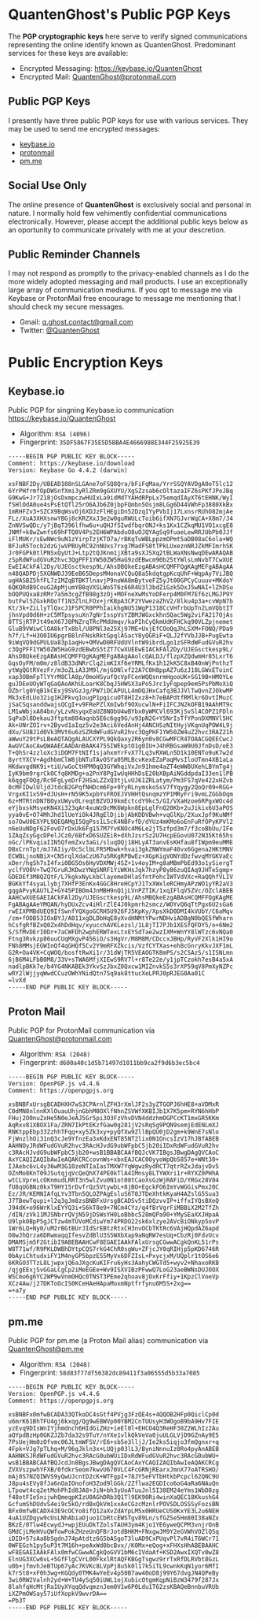 # QuantenGhost's Public PGP Keys

The **PGP cryptographic keys** here serve to verify signed communications representing the online identify known as  QuantenGhost. Predominant services for these keys are available:

- Encrypted Messaging:   https://keybase.io/QuantenGhost
- Encrypted Mail:        QuantenGhost@protonmail.com

## Public PGP Keys
I presently have three public PGP keys for use with various services. They may be used to send me encrypted messages:

   * [keybase.io](#keybaseio)
   * [protonmail](#proton-mail)
   * [pm.me](#pmme)

## Social Use Only
The online presence of **QuantenGhost** is exclusively social and personal in nature. I normally hold few vehimently confidential communications electronically. However, please accept the additional public keys below as an oportunity to communicate privately with me at your descretion.

## Public Reminder Channels
I may not respond as promptly to the privacy-enabled channels as I do the more widely adopted messaging and mail products. I use an exceptionally large array of communication mediums. If you opt to message me via Keybase or ProtonMail free encourage to message me mentioning that I should check my secure messages.

- Gmail:    q.ghost.contact@gmail.com
- Twitter:  [@QuantenGhost](https://twitter.com/QuantenGhost/)



# Public Encryption Keys 

## Keybase.io
Public PGP for singning Keybase.io communication https://keybase.io/QuantenGhost
 - Algorithm:    `RSA (4096)`
 - Fingerprint:  `35DF5867F35E5D5BBA4E4666988E344F25925E39`

```
-----BEGIN PGP PUBLIC KEY BLOCK-----
Comment: https://keybase.io/download
Version: Keybase Go 4.4.2 (darwin)

xsFNBF2Dy/UBEAD108nSLGAne7oFSQ8Qra/bFiFqMaa/YrrSSQYAVDgA0oT5lc12
6YrPHfrmfOpDWSnfXmi3yRlZRm9gGXUYU/XgSZzsab6cOltazaIFZ6sPKfJPoJBq
G9KwG+Jr7Z18jOsDxmpczwHUIxLa9idMdTYAHdRPpLx75emqdIAyXT6tEHNK/WyI
fSHlOdA0ue4sPsEtQTl25rO6AJb6Z0jbpFQmbn5Osjm8LGg6D44VWhFp3880XkBx
1mRHFZv3+SZCX9BqWsvOj6XDJzFlHEgiDn52DzqIYyPVbIj17LxnsrRUhO82mjAe
FLz/XuA3XHXsnwYBGj8cKRZXxJ3e2w0guRWULcToib6ifXN7GJvrWqCA+X8m7/J4
ZnNVSwQDc/y7jBqT396lfhw6u+uQHJfSIwdfbqrONJ+ks1Kx1CZkqMU1VO1xcgE8
JNMf+k8wZwnfs69hFTQ8V4Ps2EH6WPAbduO8uOJQYAgSq9fuaeLewRRJUbPb0JJf
iFlMUKr/sEwNWc9uN1zYirpTzjKTO7a/rBKqTuWBLppzmOPmt5aDB08aC6ola+WQ
BFJuR5Tocb2dzGjwVPBUyRC92nNUxs7rxg7MadFS8tTPkLUxeznNRJZkMFImrhSK
Jr0FGPk0tlPNSxQyUtJ+Ltp2tQJKnm1jXBta9sXJSXq2tBLWaXNsNwqDEwARAQAB
zSpRdWFudGVuR2hvc3QgPFF1YW50ZW5HaG9zdEBwcm90b25tYWlsLmNvbT7CwXUE
EwEIACkFAl2Dy/UJEGsctkesp9L/AhsDBQkeEzgABAsHCQMFFQgKAgMEFgABAgAA
n48QADPDj5XGNWDJ39EeB65DepsMHonaVCQuQ8a5kdqtgpKcqUhF+WqpAy7ViJBQ
ugHASBZ5hfFL7zIMZqBTBKTlnavjP9noWA8mBytveFZ5yJt00GPCyCuuuv+MKdoY
6QKQRdB9CouG2ApMjumYB8qVXSLWo5T6z66R4U3l3bdZiGzk5DxJ5wNAI+lZhDSu
bOQPUQxa8zRMr7a5m3cgZfB98g3zOj+MOFneXwMsYoDFerp4M0FM7Ef6zLMGJP9Y
butFwl5ZGxkRQoTf1N3ZlnLFOx+jrKBpA3CP2YVwezaZhV2/8lku4p3a+cvWpN7b
Kt/3k+ZiLlyTlQxcJ1FSPCR0PPhIaikhgNU51WgP1318CcVHfrbUpTn2LmVQbtIT
jhnVpd0d6H+zC5MTpsysuXn7gNrIsspVsYZBMJWGxckhnSQac5Wg2viFA217OjAs
8TTSjRTPJt49eX67J8PNZrqTRcPMdUmqv/kaPIhCyQkmUdKFHCkq90VLZpjnemet
GluB9VWiwClOA8krTx8bl/U8PNl3e25Xj97ME+UxjEfCOoQqJhLSXM+FONQ/PDa9
h7f/Lf+H3O0IU6pgrB8lnFNskRktGpqlASacY8yQGRiF+QLJ2fYVbJJB+PugEwta
9iWqVQ9dGPULUa83p1aqHv+OMVwD0RFUdUVlntW9ibrdLgo1zSFRdWFudGVuR2hv
c3QgPFF1YW50ZW5HaG9zdEBwbS5tZT7CwXUEEwEIACkFAl2Dy/UJEGsctkesp9L/
AhsDBQkeEzgABAsHCQMFFQgKAgMEFgABAgAAolcQALDJ/flzpXZQdwmHr85LxrT6
GqsOyFM/m0m/z8ldB33dNRrClq2imKIXf6eYRMLfKx1h12kK5C8xB40nWjPnthzT
ytWgQGtRVezFr/m3oZLiA3JM9l/mjGONlvf22A7C0H8ppAZ7u6zJ18LGWxEToinC
xap3OBmFpTlYYrM8ClA8p/0moHSyufQcVpFCenWQQsnrmHgooUK+SG19B+HMOYLe
guJDEeUOyWTqGaQAoAKhULoarK8CbqJ5HWSX3aPo5Jrc1yFqpep9em5PsPbMoXiQ
OZbrlg0YqB1kCExj9SVGzJg/PW7iDCAPULL4mDQJHxCafq3BJJVlTwQvnZJOkwMP
Mk3xEdLUo32ig1H2Pkvq1ougP1pqicuOT8HIZxz8+h7eBAPdtfRMlkr6DvtIMuzC
jSaCSqsanddwajsQCgI+v9FRePZlXmIwbf9OXucwlN+FiIFCJN2kOFB19AAhMT9c
LM1wWbjxA84bn/yLzvNsyqxEaUZ8NObU4wBYbx0yWMCVl693KjSvSl4COPZ1FDln
SqPxDl8Dekau3ftptm804aqnb5E6c6gg9G/u93pN2G+Y5NrIsTfYPonDXMNVl5HC
Ak+UNrZOIrv+2Byvd1aIqz5v2e3Aci6VedAnHj4ANCHSzNItHyjVKqnUqPOW4L9j
dXu/SUBJ1d0Vk3MVt6u6zSZRdWFudGVuR2hvc3QgPHF1YW50ZW4uZ2hvc3RAZ21h
aWwuY29tPsLBeAQTAQgALAUCXYPL9QkQaxy2R6yn0v8CGwMFCR4TOAACGQEECwcJ
AwUVCAoCAwQWAAECAADAnBAAK475SIWEkptO1g0IU+J4hRBGsaW9U0JfnDsD/eE3
T+QhSr4zzloXc3iDOM7FtNIf1sjahxmYrFvX77Lq3vRXWLn5D1k10ENTo9uK7w2d
8yrtYXCV+AgdhbmClW8jbNTuTAvOSYa05MLBcvKexEZaPaqMvsIloUTmn4XB1aLa
HKdwvgdNK9i+tiU/wGoCtHPM0qQ3GYWhqiVxJn91hme4aZT4eWW8UXehLBYmTg4j
IyK9bm9rgrCkOCfq8KMDg+a2PnY8PgIwUqHHhDsE20bXBpAiNGddpdaI33en1lPB
k6qgqFOQg/Rc9FgLyeDrF2HSaLZZxQ3tjLvUJ61ZRLatym/Pm3FS7qVe422xHZvb
0cMFIDwlUljdJtdcB2GPqfNHDcm6Fp+9YyRLnymskoSsV7fYqygy2QoQr09+RGG+
VrgxKI1xS9+dJUsH+rN59K5xpbYsFROEJVVHHtQsnqmzYP1MRyFri9vmLZGGbOqm
6z+MTRtnDN7BOyxUWyv0LreqtBZVOJ9kmEctcdY9kc5/GI/VXaHzoe6RPgxWOc4d
eYjbxskMsyeKN4Xi323qAr4xuWzDcMK6Wpkn8EpLglFnQ20Kb+2uJikix6U3aPOS
yya0vE+O74MhJhd1lUeYiOk4JRgElDjibjAbKDDVBwh+vqGlKp/2XuxJpf9KuNMf
so7OwU0EXYPL9QEQAMgI5QgPss1L5cK4NBFvfD/dYUz4mKMo6oEnFuRfOPyKPVl2
n6eUuNDgF62FovO7rDxUk6Fg157M7YvKNOc4M6Le2jT5zfpd3m7/f3coBbUu/IFe
1ZAqZsyGgcDPelJCz0/6BfxD6SUZEiR+dXhJzsrSz2U7HcpEGovU072N35Kt65hs
oGc/lPKvqiaIIN5QfemZxv3aGi/sluqDQj18HLyAT3anvEsKHfau8fIWpm9euMME
DBxCrnTpt/mJ7AIiy/0c5clbLFR5Mbwk+hvai3gkZNWYmaF40vx6Ggena2HKtMNV
ECWBLjnoNBiX+CN5rqlXdaCzU67u5RKgRPBwEz+XGpKigVONYdDzfwvqMYGKVaEc
xDer/hgSh7sI4fxi0BG5Os6HyVDXMWj4SZ+1v4oyIM+g8aMBmPbEd93o1ySiergT
yclfVO0V+TwQ7GruRJKDwzYNqSNRF1YiWKHsJqk7hzyP8y86zuQIAq9JHTe5gmp+
GDEDEf3MBQZQtF/L7kgkxNyLkbClayemeDHlaSfntPohcIWTVdVXc+RaQQhfVLIV
BGKkYf4syaLlybj7XHfP3EnKx4GGC8HreHCpYJ1TxXWxleRCHmyAPzWO1yYR2aV3
gqgAPvyKAU7LZ+GY45PIBOm4JnMBH9nQ1jLVnPZTIK/1xqIFlqV5ZVc/OZclABEB
AAHCwXUEGAEIACkFAl2Dy/UJEGsctkesp9L/AhsMBQkeEzgABAsHCQMFFQgKAgME
FgABAgAAeYMQAN/hyDUxZcv4iHlrZlE4J0kpmrh2smcz/WOYvQ6qTtPgx6U2sGa6
rwEIXPMBdUEQ9IfSwnfYQXgoGCRH5U926FJ5KpKy/XpsXkD0DMI4kVUbY/C6aMqv
/zm+fODB53IOxBYJ/A011xgDLDbHqE8yXvdHNMtYPwrNDHviADBgN0bQE5fWharn
hCsfgRfBZxQ0Zx4hDdHqv/xyucchAVKLezsl/1L8jTI7PJb1XESfQFDY5/o+6Nm2
S/SfMvDErI0Dr+7aCWFDh2wphERWTexLtxEYSdTae2wzIXM+WnYY8lWTzc6vNQa0
Ftng3Rvkzp86uuCUqMXgvP456iO/s3HgVr/M8M8M/CDccxJBHp/RyVF2Xlk1HI9o
FNh8MMsjEGWInQf4qGHQf5Cv2Y9mRFXZkcis/VzfCYTXas+eh8cGnryKkvJXF1mL
G2R+Oa4VK+CqWOQ/bosftRwXi1r/31dWjTR5VEAOGTK8mPS/s2CSAzS/s1ISNLmn
6jB6M4LFbB0M8/33V+sTWA6MfjXIEwS9RV7l+r8Te22e/y1jpTCzokh7esB4a5xA
nadlpBKk7e/b4YG4NKABEk3YkvSzJbxZ0Qxcw1MIZnvkS5s3rXP59qV8PmXyNZPc
wRY2lWjjyqWwdCCuzOWhYNidQtn7Sq9ak8ttucXeLPRJ0pRJEG0Aa01C
=lvXd
-----END PGP PUBLIC KEY BLOCK-----
```

## Proton Mail
Public PGP for ProtonMail communication via QuantenGhost@protonmail.com
 - Algorithm:    `RSA (2048)`
 - Fingerprint:  `d600a40c1d5b71497d1011bb9ca2f9d6b3ec5bc4`

```
-----BEGIN PGP PUBLIC KEY BLOCK-----
Version: OpenPGP.js v4.4.6
Comment: https://openpgpjs.org

xsBNBFxUrsgBCADHXH7wS3CPArnlZFH3rXmlJF2s3yZTGOPJ6hHE8+aVDMxR
C0dMN8nlnnKXlOuauUhjnGbhM0OXlfNhnZSVWfXKBIJb1X7K5pm+RYN6hHbP
FHuj2O0nuZxHe5N0eJeAJ5Gr5pi3O3FzVhvDVN4ddzhmOGPCcKT1mxGR5KKm
AqRxv81XBOX1Fa/ZRN7IkPtEKzfGaw0g281jV2sRqSg9PQN9semjEdENLmXJ
RNKtppEbp33ZzhhTFqq+xy5Zk3xy+pyQfXw9ZllBpQU0jD2gm+k9WnE7sNlo
FjWnzlhOi31nQ3cJe9YfnzEa3xKdxENT85NT2lix0N1OncsIzV17hJBfABEB
AAHNOyJRdWFudGVuR2hvc3RAcHJvdG9ubWFpbC5jb20iIDxRdWFudGVuR2hv
c3RAcHJvdG9ubWFpbC5jb20+wsB1BBABCAAfBQJcVK7IBgsJBwgDAgQVCAoC
AxYCAQIZAQIbAwIeAQAKCRCcovnWs+xbxEAJCAC0OyyoWpQb5857e+WNt30+
IJAebc6vL4y36wM3G10zeNTIaIasTMXW7YqWgwzRydRCT7qtrRZxJdajvDv5
OZnMo8KnT09JSutqjqVcQeQhX74PE0kTlA4IMnsy8LTYWXri1r+RYXZ0PHhA
wtCLVpreLcOKnmudLRRT3n5wlZvu0N1ot08tCaoXsGzWjRAFiD/YRGx28V04
fU8qUGBNz0kxT9HY15rDvfrQz5VtywbL+8jBO+EgckFO6ImYvWGGisPmx20C
Ez/JR/KEMNIAfqLYv3Tbn5QLOZPAgEsluS6T0JTDeXhtkKyaH4AZslG5Sua3
J7TBewTqupi+l2q3gJm8zsBNBFxUrsgBCADSv5tiDQzvvIP+iffxIYQsBXeQ
J94dK+o96WrKlxEYYQ3i+S6kT8e9+7NCm4CYz/q4fBrVgrFiMBBiX2M2TfZh
/dIN/zVk11MJSNbrrQVjN59jDSWsYH0LoBbbc528mQPa90+YMySEaXXJHpaA
U9lpk0BpP5gJCTzw4mTUVoMCdiwYm74PRDO22sk6xlzye2AVcBiONkyp5ovP
1Wr6LQ+Ny0/uM2rBGtBUrJIdSrEBtzRtxCH3nvOCbTKtRc6VAjHQpdAZ6apd
O8wJhQrza6DRwmaqqIfesvZdBlU3S5WXbXap9aNqRW7esUq+CbzRj0FdvUcv
DMAMSjm5F2GtibI9ABEBAAHCwF8EGAEIAAkFAlxUrsgCGwwACgkQnKL51rPs
W8T71wf/R9PKLDWBhDYtpCQS7rkG4ChR0sgWu+ZFjcJY0qRIHjp5pKD6746R
0bAyiChtudxiFY1M4nyGP5bpzE55MyVx6DFZIsL+PxycjxM/UQplr1tOS6e6
6KRGO3TTzL8LjwpxjQ6aJXgcKuKIFru6yHs3AahyCWGTd5+wyv2+NhaxoRKB
/qjgEExjSvGGaLCgCp2iMeEGEe+Wv9ISXVIBzPFwwQ7LoG23aeBWNsDUJOOX
WSCmo6g6YC2WP9wVnmOHQc0TNST3PEme2qhoav8jOxKrFfiy+1KpzClVoeVp
XCz4Aw/j27DKToOcIS0KCeHAeHApaMoxmNptfrfynu6M5S+2xg==
=+a7y
-----END PGP PUBLIC KEY BLOCK-----
```
</details>

## pm.me
Public PGP for pm.me (a Proton Mail alias) communication via QuantenGhost@pm.me
 - Algorithm:    `RSA (2048)`
 - Fingerprint:  `58d83f77df56382dc89411f3a06555d5b33a7085`

```
-----BEGIN PGP PUBLIC KEY BLOCK-----
Version: OpenPGP.js v4.4.6
Comment: https://openpgpjs.org

xsBNBFx0mfwBCADA33QTkoDC4sGtf4PVjg3FzQE4s+4QQOB2HFp0QiclCp0d
u6mrK61BhTFU4gj6kxqg/Qg9wEBWVp00YBM2CnTUUsyH3WOgoB9bA9Hv7FIE
yzEvq9DIsWnIYjhmdnch6HIdGiZHz+ieEl0l+EHCO4Q3ReHF38Z2WLhIz2Au
aQYpdBzHp0GKZJZb7da32s9TuY/nYXe1vlkQkVeVa0juULGLVjD9GZnAy9E5
7PsUejHm0zOfvmc06JLtmWFSV/rE6+sb5e3lljJ/Ie2ks5iqjo3fmQgnxr+q
4Fpk+VJg7pTLhq+M/96gJkln3x+LUQjp03lL3/ByniNnnuIz0Ro4pyAnABEB
AAHNKSJRdWFudGVuR2hvc3RAcG0ubWUiIDxRdWFudGVuR2hvc3RAcG0ubWU+
wsB1BBABCAAfBQJcdJn8BgsJBwgDAgQVCAoCAxYCAQIZAQIbAwIeAQAKCRCg
ZVXVszpwhYFXB/0fdkrSeom7kwvU670VLC4FcGRNjREarxJmnX77oATRSHO/
mAj0S7NZQIWVS9yQwUJcntD2cK+WTFgpI+78JY5eFVTbHtkbPcpcl62QNC9U
J8pu4sEVy8fJa6nOaIOnofoH3Zod9lGGk/2Zflwa2EGDIco6oG4aRa6NAuQn
LTpowt4cq2etMohPhId8JA8+JiN+bh3yUoATuuJnl5I38EM24eYms1WbD8zg
f48otFIe5nijwhQmeqpKIzU0AGhDRb3Q1Tl9EK90Ri4winXaQEC18KkushG4
GcfumShDUdvS4ei9c5kO/rdBxQkVm1xxAeCGzcMznlrPOVSDLOSSSyFozsBN
BFx0mfwBCADX43E9cOCYo8ifQ12aXvZdAYpLM5x0HRUeCUS0KxYE3L2u6NEH
4uA1UZDqyw9cUsLNhAbiaOjuo1CbRtcEWSTgv89Ln/sfGZSe5Hm80I38aNZx
BKzE/0Tlw4EcwydJ+wpjEUuDkTZolsTAUH3ym4Kjo1YE6yweQCPM3vnjrOnB
GMdCjLMeHVuQWfowPokZHzeUnQFBrJotdBHKM+FNxgwJM9Y2eGVWhVOZlQSq
iDID+57sAa8bSgdnJ74pAtdtz6G5bASgoT3luAD9CxPUqvPl7vR4iT6WCr71
0WFEGzh1py5uP3t7M16h+peAxWd0bcBvx//K0Mx+eQog+xFHXsHhABEBAAHC
wF8EGAEIAAkFAlx0mfwCGwwACgkQoGVV1bM6cIVdaAf+KSD2AwxIXQTv0wZ8
ElnUG3XCw6vL+5GfFlgCVrL00FkxlRtAQFKBGgTsgwz9rrTxRfDLRVbt8GzL
u0b+jfmvhJeBTUp67yAc7KVKc8LVpPj8uSk0l17kSiTL9cwnkKqN1yor6MfI
k7rSt8+xF0h3wg+KGQdy0TMK4wYeEv4p50B7aw40oD8j99Y67dvgJN4QPeBy
3wi0RW2Valnh2yd+W+TU4ySq50iUWL1ojXubicOtgmKqpNiBzW3479f287Jx
8lahfqHcMtjRa1UyXYqqQdvqmznJem0V1w6P0Ldu1T62zsKBAQeBnnbuVRUb
iXZPmOWSay57iUfXopkV9wvrDA==
=Pb3T
-----END PGP PUBLIC KEY BLOCK-----
```

